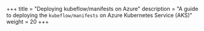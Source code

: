 +++
title = "Deploying kubeflow/manifests on Azure"
description = "A guide to deploying the `kubeflow/manifests` on Azure Kubernetes Service (AKS)"
weight = 20
+++
